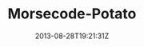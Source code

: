 ---
path: "/works/morsecode-potato/"
date: "2013-08-28T19:21:31Z"
title: Morsecode-Potato
categories: []
tags: []
excerpt: 
contentType: works
featured_image : 
draft: true
---